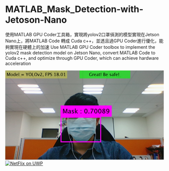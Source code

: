 # MATLAB_Mask_Detection-with-Jetoson-Nano


使用MATLAB GPU Coder工具箱，實現將yolov2口罩偵測的模型實現在Jetson Nano上，將MATLAB Code 轉成 Cuda c++，並透且過GPU Coder進行優化，能夠實現在硬體上的加速
Use MATLAB GPU Coder toolbox to implement the yolov2 mask detection model on Jetson Nano, convert MATLAB Code to Cuda c++, and optimize through GPU Coder, which can achieve hardware acceleration

![image](https://github.com/MoonUsagi/MATLAB_Mask_Detection-with-Jetoson-Nano/blob/master/mask01.png)
[![NetFlix on UWP](https://github.com/MoonUsagi/MATLAB_Mask_Detection-with-Jetoson-Nano/commit/c8d811e53154f85667b2f945720c0be511826657)](https://www.youtube.com/watch?v=uBWmpXLGyXE "NetFlix on UWP")

